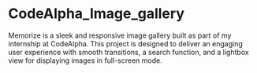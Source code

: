 # CodeAlpha_Image_gallery
Memorize is a sleek and responsive image gallery built as part of my internship at CodeAlpha. This project is designed to deliver an engaging user experience with smooth transitions, a search function, and a lightbox view for displaying images in full-screen mode.
